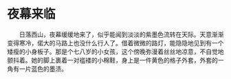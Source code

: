 # 夜幕来临  

&emsp;&emsp;日落西山，夜幕缓缓地来了，似乎能闻到淡淡的紫墨色流转在天际。天意渐渐变得寒冷，偌大的马路上也没什么行人了。借着微微的路灯，能隐隐地见到有一个矮瘦的小身板子。那是个七八岁的小女孩，这个傍晚弥漫着丝丝地凉意，不自觉地颤抖着。她的脚上裹着一对褴褛的小棉鞋，身上是一件黄色的格子外套，外套的一角有一片蓝色的墨渍。